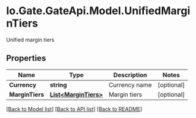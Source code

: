 
# Io.Gate.GateApi.Model.UnifiedMarginTiers

Unified margin tiers

## Properties

Name | Type | Description | Notes
------------ | ------------- | ------------- | -------------
**Currency** | **string** | Currency name | [optional] 
**MarginTiers** | [**List&lt;MarginTiers&gt;**](MarginTiers.md) | Margin tiers | [optional] 

[[Back to Model list]](../README.md#documentation-for-models)
[[Back to API list]](../README.md#documentation-for-api-endpoints)
[[Back to README]](../README.md)
